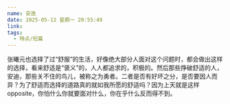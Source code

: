 ```yaml
---
name: 安逸
date: 2025-05-12 星期一 20:55:49
link: 
tags:
  - 特点/短篇
---
```


张曦元也选择了过“舒服”的生活，好像绝大部分人面对这个问题时，都会做出这样的选择，看来舒适是“褒义”的，人人都追求的，积极的。然后那些挣破舒适的人，安迪，那些关不住的鸟儿，被称之为勇者。二者是否有好坏之分，是否要因人而异？为了舒适而选择的道路真的就如我所愿的舒适吗？因为上天就是这样opposite，你怕什么你就要面对什么，你在乎什么反而得不到。